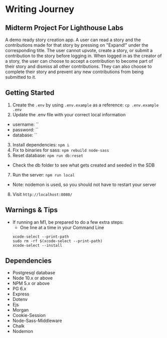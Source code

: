 Writing Journey
=========

## Midterm Project For Lighthouse Labs

A demo ready story creation app. A user can read a story and the contributions made for that story by pressing on "Expand!" under the corresponding title. The user cannot upvote, create a story, or submit a contribution to the story before logging in. When logged in as the creator of a story, the user can choose to accept a contribution to become part of their story and dismiss all other contributions. They can also choose to complete their story and prevent any new contributions from being submitted to it.

## Getting Started

1. Create the `.env` by using `.env.example` as a reference: `cp .env.example .env`
2. Update the .env file with your correct local information 
  - username: `` 
  - password: `` 
  - database: ``
3. Install dependencies: `npm i`
4. Fix to binaries for sass: `npm rebuild node-sass`
5. Reset database: `npm run db:reset`
  - Check the db folder to see what gets created and seeded in the SDB
7. Run the server: `npm run local`
  - Note: nodemon is used, so you should not have to restart your server
8. Visit `http://localhost:8080/`

## Warnings & Tips

- If running an M1, be prepared to do a few extra steps:
  - One line at a time in your Command Line
  ```
  xcode-select --print-path
  sudo rm -rf $(xcode-select --print-path)
  xcode-select --install
  ```

## Dependencies

- Postgresql database
- Node 10.x or above
- NPM 5.x or above
- PG 6.x
- Express
- Dotenv
- Ejs
- Morgan 
- Cookie-Session
- Node-Sass-Middleware
- Chalk
- Nodemon
